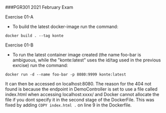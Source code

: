 ###PGR301 2021 February Exam

Exercise 01-A
* To build the latest docker-image run the command:
```
docker build . --tag konte
```

Exercise 01-B
* To run the latest container image created (the name foo-bar is ambiguous, while the "konte:latest" uses the id/tag used in the previous exrcise) run the command:
 ```
 docker run -d --name foo-bar -p 8080:9999 konte:latest
```
It can then be accessed on localhost:8080.
The reason for the 404 not found is because the endpoint in DemoController is set to use a file called index.html when accessing localhost:xxxx/ and Docker cannot allocate the file if you dont specify it in the second stage of the DockerFile. This was fixed by adding ```COPY index.html .``` on line 9 in the Dockerfile.

